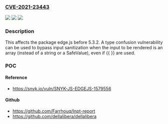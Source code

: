 ### [CVE-2021-23443](https://cve.mitre.org/cgi-bin/cvename.cgi?name=CVE-2021-23443)
![](https://img.shields.io/static/v1?label=Product&message=edge.js&color=blue)
![](https://img.shields.io/static/v1?label=Version&message=%3C%205.3.2%20&color=brighgreen)
![](https://img.shields.io/static/v1?label=Vulnerability&message=Cross-site%20Scripting%20(XSS)&color=brighgreen)

### Description

This affects the package edge.js before 5.3.2. A type confusion vulnerability can be used to bypass input sanitization when the input to be rendered is an array (instead of a string or a SafeValue), even if {{ }} are used.

### POC

#### Reference
- https://snyk.io/vuln/SNYK-JS-EDGEJS-1579556

#### Github
- https://github.com/Farrhouq/Inpt-report
- https://github.com/dellalibera/dellalibera

